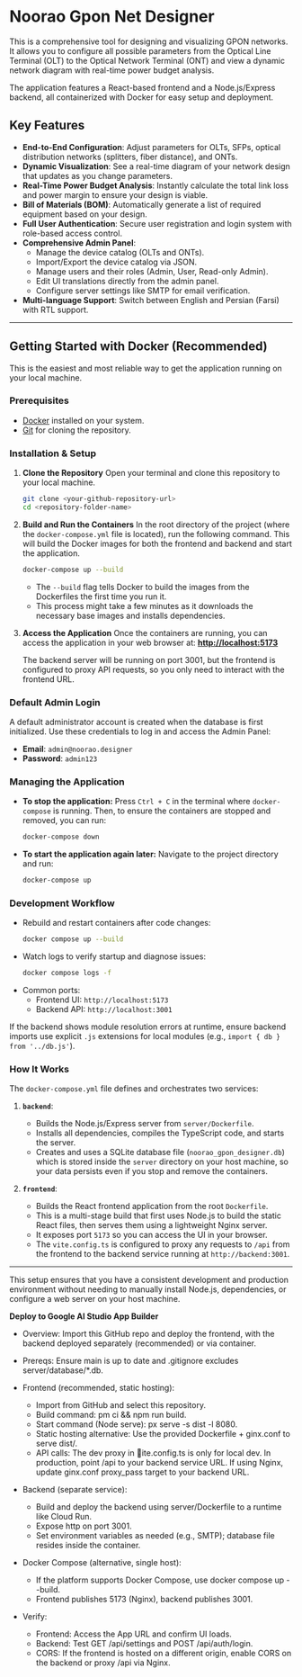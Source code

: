 # Noorao Gpon Net Designer

This is a comprehensive tool for designing and visualizing GPON networks. It allows you to configure all possible parameters from the Optical Line Terminal (OLT) to the Optical Network Terminal (ONT) and view a dynamic network diagram with real-time power budget analysis.

The application features a React-based frontend and a Node.js/Express backend, all containerized with Docker for easy setup and deployment.

## Key Features

- **End-to-End Configuration**: Adjust parameters for OLTs, SFPs, optical distribution networks (splitters, fiber distance), and ONTs.
- **Dynamic Visualization**: See a real-time diagram of your network design that updates as you change parameters.
- **Real-Time Power Budget Analysis**: Instantly calculate the total link loss and power margin to ensure your design is viable.
- **Bill of Materials (BOM)**: Automatically generate a list of required equipment based on your design.
- **Full User Authentication**: Secure user registration and login system with role-based access control.
- **Comprehensive Admin Panel**:
    - Manage the device catalog (OLTs and ONTs).
    - Import/Export the device catalog via JSON.
    - Manage users and their roles (Admin, User, Read-only Admin).
    - Edit UI translations directly from the admin panel.
    - Configure server settings like SMTP for email verification.
- **Multi-language Support**: Switch between English and Persian (Farsi) with RTL support.

---

## Getting Started with Docker (Recommended)

This is the easiest and most reliable way to get the application running on your local machine.

### Prerequisites

- [Docker](https://www.docker.com/get-started) installed on your system.
- [Git](https://git-scm.com/) for cloning the repository.

### Installation & Setup

1.  **Clone the Repository**
    Open your terminal and clone this repository to your local machine.
    ```bash
    git clone <your-github-repository-url>
    cd <repository-folder-name>
    ```

2.  **Build and Run the Containers**
    In the root directory of the project (where the `docker-compose.yml` file is located), run the following command. This will build the Docker images for both the frontend and backend and start the application.

    ```bash
    docker-compose up --build
    ```
    - The `--build` flag tells Docker to build the images from the Dockerfiles the first time you run it.
    - This process might take a few minutes as it downloads the necessary base images and installs dependencies.

3.  **Access the Application**
    Once the containers are running, you can access the application in your web browser at:
    [**http://localhost:5173**](http://localhost:5173)

    The backend server will be running on port 3001, but the frontend is configured to proxy API requests, so you only need to interact with the frontend URL.

### Default Admin Login

A default administrator account is created when the database is first initialized. Use these credentials to log in and access the Admin Panel:

-   **Email**: `admin@noorao.designer`
-   **Password**: `admin123`

### Managing the Application

-   **To stop the application:**
    Press `Ctrl + C` in the terminal where `docker-compose` is running. Then, to ensure the containers are stopped and removed, you can run:
    ```bash
    docker-compose down
    ```

-   **To start the application again later:**
    Navigate to the project directory and run:
    ```bash
    docker-compose up
    ```

### Development Workflow

- Rebuild and restart containers after code changes:
  ```bash
  docker compose up --build
  ```
- Watch logs to verify startup and diagnose issues:
  ```bash
  docker compose logs -f
  ```
- Common ports:
  - Frontend UI: `http://localhost:5173`
  - Backend API: `http://localhost:3001`

If the backend shows module resolution errors at runtime, ensure backend imports use explicit `.js` extensions for local modules (e.g., `import { db } from '../db.js'`).

### How It Works

The `docker-compose.yml` file defines and orchestrates two services:

1.  **`backend`**:
    -   Builds the Node.js/Express server from `server/Dockerfile`.
    -   Installs all dependencies, compiles the TypeScript code, and starts the server.
    -   Creates and uses a SQLite database file (`noorao_gpon_designer.db`) which is stored inside the `server` directory on your host machine, so your data persists even if you stop and remove the containers.

2.  **`frontend`**:
    -   Builds the React frontend application from the root `Dockerfile`.
    -   This is a multi-stage build that first uses Node.js to build the static React files, then serves them using a lightweight Nginx server.
    -   It exposes port `5173` so you can access the UI in your browser.
    -   The `vite.config.ts` is configured to proxy any requests to `/api` from the frontend to the backend service running at `http://backend:3001`.

---

This setup ensures that you have a consistent development and production environment without needing to manually install Node.js, dependencies, or configure a web server on your host machine.

**Deploy to Google AI Studio App Builder**
- Overview: Import this GitHub repo and deploy the frontend, with the backend deployed separately (recommended) or via container.
- Prereqs: Ensure main is up to date and .gitignore excludes server/database/*.db.

- Frontend (recommended, static hosting):
  - Import from GitHub and select this repository.
  - Build command: 
pm ci && npm run build.
  - Start command (Node serve): 
px serve -s dist -l 8080.
  - Static hosting alternative: Use the provided Dockerfile + 
ginx.conf to serve dist/.
  - API calls: The dev proxy in ite.config.ts is only for local dev. In production, point /api to your backend service URL. If using Nginx, update 
ginx.conf proxy_pass target to your backend URL.

- Backend (separate service):
  - Build and deploy the backend using server/Dockerfile to a runtime like Cloud Run.
  - Expose http on port 3001.
  - Set environment variables as needed (e.g., SMTP); database file resides inside the container.

- Docker Compose (alternative, single host):
  - If the platform supports Docker Compose, use docker compose up --build.
  - Frontend publishes 5173 (Nginx), backend publishes 3001.

- Verify:
  - Frontend: Access the App URL and confirm UI loads.
  - Backend: Test GET /api/settings and POST /api/auth/login.
  - CORS: If the frontend is hosted on a different origin, enable CORS on the backend or proxy /api via Nginx.
